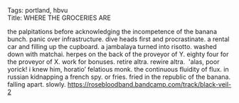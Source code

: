 Tags: portland, hbvu  
Title: WHERE THE GROCERIES ARE
  
the palpitations before acknowledging the incompetence of the banana bunch. panic over infrastructure. dive heads first and procrastinate. a rental car and filling up the cupboard. a jambalaya turned into risotto. washed down with matchai. herpes on the back of the proveyor of Y. eighty four for the proveyor of X. work for bonuses. retire altra. rewire altra.  'alas, poor yorick! i knew him, horatio’ felatious monk. the continuous fluidity of flux. in russian kidnapping a french spy. or fries. fried in the republic of the banana. falling apart. slowly.
<https://rosebloodband.bandcamp.com/track/black-veil-2>